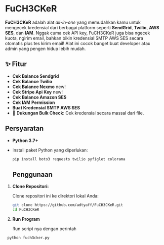 # FuCH3CKeR

**FuCH3CKeR** adalah alat *all-in-one* yang memudahkan kamu untuk mengecek kredensial dari berbagai platform seperti **SendGrid**, **Twilio**, **AWS SES**, dan **IAM**. Nggak cuma cek API key, FuCH3CKeR juga bisa ngecek kuota, ngirim email, bahkan bikin kredensial SMTP AWS SES secara otomatis plus tes kirim email! Alat ini cocok banget buat developer atau admin yang pengen hidup lebih mudah.

## ✨ Fitur

- **Cek Balance Sendgrid**
- **Cek Balance Twilio**
- **Cek Balance Nexmo** new!
- **Cek Stripe Api Key** new!
- **Cek Balance Amazon SES**
- **Cek IAM Permission**
- **Buat Kredensial SMTP AWS SES**
- 📂 **Dukungan Bulk Check**: Cek kredensial secara massal dari file.
## Persyaratan

- **Python 3.7+**
- Install paket Python yang diperlukan:

  ```bash
  pip install boto3 requests twilio pyfiglet colorama
  ```
  
  ## Penggunaan

1. **Clone Repositori:**

   Clone repositori ini ke direktori lokal Anda:

   ```bash
   git clone https://github.com/adtyaff/FuCH3CKeR.git
   cd FuCH3CKeR
   ```
 
2. **Run Program**

   Run script nya dengan perintah
   
  ```bash
   python fuch3cker.py
   ```
